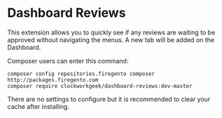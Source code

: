 Dashboard Reviews
=================

This extension allows you to quickly see if any reviews are waiting to be approved without navigating the menus. A new tab will be added on the Dashboard.

Composer users can enter this command:

    composer config repositories.firegento composer http://packages.firegento.com
    composer require clockworkgeek/dashboard-reviews:dev-master

There are no settings to configure but it is recommended to clear your cache after installing.
